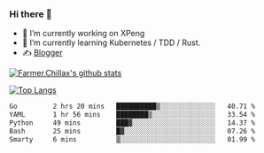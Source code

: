 ### Hi there 👋

- 🔭 I’m currently working on XPeng
- 🌱 I’m currently learning Kubernetes / TDD / Rust.
- ✍️ [Blogger](https://blog.farmer233.top)
<!-- - 🤔 [My Gitee](https://gitee.com/Farmer-chong) -->


[![Farmer.Chillax's github stats](https://github-readme-stats.vercel.app/api?username=FarmerChillax)](https://github.com/anuraghazra/github-readme-stats)

[![Top Langs](https://github-readme-stats.vercel.app/api/top-langs/?username=FarmerChillax&layout=compact&hide=html,css,javascript)](https://github.com/anuraghazra/github-readme-stats)


<a href="https://wakatime.com/@Farmer"> </a>
          <!--START_SECTION:waka-->

```txt
Go         2 hrs 20 mins   ██████████▒░░░░░░░░░░░░░░   40.71 %
YAML       1 hr 56 mins    ████████▒░░░░░░░░░░░░░░░░   33.54 %
Python     49 mins         ███▓░░░░░░░░░░░░░░░░░░░░░   14.37 %
Bash       25 mins         █▓░░░░░░░░░░░░░░░░░░░░░░░   07.26 %
Smarty     6 mins          ▒░░░░░░░░░░░░░░░░░░░░░░░░   01.99 %
```

<!--END_SECTION:waka-->



<!--
**Farmer-chong/Farmer-chong** is a ✨ _special_ ✨ repository because its `README.md` (this file) appears on your GitHub profile.

Here are some ideas to get you started:

- 🔭 I’m currently working on ...
- 🌱 I’m currently learning ...
- 👯 I’m looking to collaborate on ...
- 🤔 I’m looking for help with ...
- 💬 Ask me about ...
- 📫 How to reach me: ...
- 😄 Pronouns: ...
- ⚡ Fun fact: ...
-->
